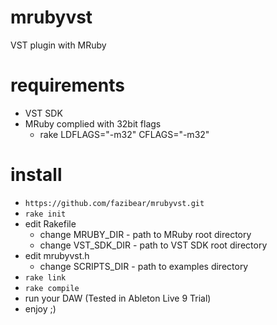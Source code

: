 # mrubyvst
VST plugin with MRuby

# requirements
- VST SDK
- MRuby complied with 32bit flags
  - rake LDFLAGS="-m32" CFLAGS="-m32"

# install
- `https://github.com/fazibear/mrubyvst.git`
- `rake init`
- edit Rakefile
  - change MRUBY_DIR - path to MRuby root directory
  - change VST_SDK_DIR - path to VST SDK root directory
- edit mrubyvst.h
  - change SCRIPTS_DIR - path to examples directory
- `rake link`
- `rake compile`
- run your DAW (Tested in Ableton Live 9 Trial)
- enjoy ;)
